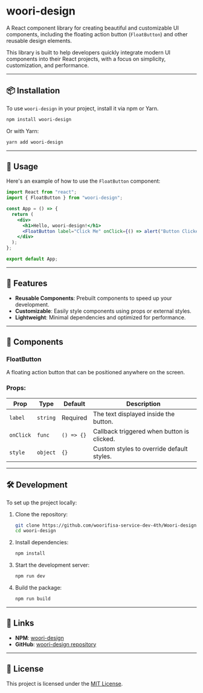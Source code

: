# woori-design

A React component library for creating beautiful and customizable UI components, including the floating action button (`FloatButton`) and other reusable design elements.

This library is built to help developers quickly integrate modern UI components into their React projects, with a focus on simplicity, customization, and performance.

---

## 📦 Installation

To use `woori-design` in your project, install it via npm or Yarn.

```bash
npm install woori-design

```

Or with Yarn:

```bash
yarn add woori-design

```

---

## 🚀 Usage

Here's an example of how to use the `FloatButton` component:

```jsx
import React from "react";
import { FloatButton } from "woori-design";

const App = () => {
  return (
    <div>
      <h1>Hello, woori-design!</h1>
      <FloatButton label="Click Me" onClick={() => alert("Button Clicked!")} />
    </div>
  );
};

export default App;
```

---

## 🌟 Features

- **Reusable Components**: Prebuilt components to speed up your development.
- **Customizable**: Easily style components using props or external styles.
- **Lightweight**: Minimal dependencies and optimized for performance.

---

## 📘 Components

### FloatButton

A floating action button that can be positioned anywhere on the screen.

### Props:

| Prop      | Type     | Default    | Description                                |
| --------- | -------- | ---------- | ------------------------------------------ |
| `label`   | `string` | Required   | The text displayed inside the button.      |
| `onClick` | `func`   | `() => {}` | Callback triggered when button is clicked. |
| `style`   | `object` | `{}`       | Custom styles to override default styles.  |

---

## 🛠️ Development

To set up the project locally:

1. Clone the repository:

   ```bash
   git clone https://github.com/woorifisa-service-dev-4th/Woori-design
   cd woori-design

   ```

2. Install dependencies:

   ```bash
   npm install

   ```

3. Start the development server:

   ```bash
   npm run dev

   ```

4. Build the package:

   ```bash
   npm run build

   ```

---

## 🔗 Links

- **NPM**: [woori-design](https://www.npmjs.com/package/woori-design)
- **GitHub**: [woori-design repository](https://github.com/woorifisa-service-dev-4th/Woori-design)

---

## 📝 License

This project is licensed under the [MIT License](https://github.com/woorifisa-service-dev-4th/Woori-design?tab=MIT-1-ov-file#readme).
